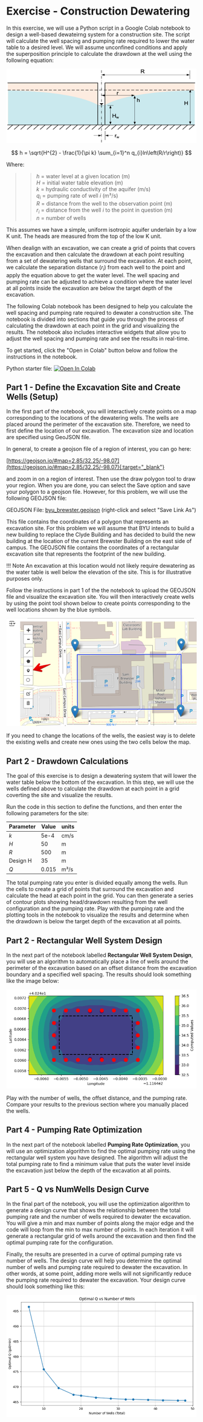 # Exercise - Construction Dewatering

In this exercise, we will use a Python script in a Google Colab notebook to design a well-based dewateirng system for a construction site. The script will calculate the well spacing and pumping rate required to lower the water table to a desired level. We will assume unconfined conditions and apply the superposition principle to calculate the drawdown at the well using the following equation:

![unconfined.png](..%2F08_wells%2Funconfined.png)

$$
h = \sqrt{H^{2} - \frac{1}{\pi k} \sum_{i=1}^n q_{i}ln\left(R/r\right)}
$$

Where:

>>$h$ = water level at a given location (m)<br>
$H$ = initial water table elevation (m)<br>
$k$ = hydraulic conductivity of the aquifer (m/s)<br>
$q_{i}$ = pumping rate of well $i$ (m³/s)<br>
$R$ = distance from the well to the observation point (m)<br>
$r_i$ = distance from the well $i$ to the point in question (m)<br>
$n$ = number of wells

This assumes we have a simple, uniform isotropic aquifer underlain by a low K unit. The heads are measured from the top of the low K unit. 

When dealign with an excavation, we can create a grid of points that covers the excavation and then calculate the drawdown at each point resulting from a set of dewatering wells that surround the excavation. At each point, we calculate the separation distance ($r_i$) from each well to the point and apply the equation above to get the water level. The well spacing and pumping rate can be adjusted to achieve a condition where the water level at all points inside the excavation are below the target depth of the excavation.

The following Colab notebook has been designed to help you calculate the well spacing and pumping rate required to dewater a construction site. The notebook is divided into sections that guide you through the process of calculating the drawdown at each point in the grid and visualizing the results. The notebook also includes interactive widgets that allow you to adjust the well spacing and pumping rate and see the results in real-time. 

To get started, click the "Open in Colab" button below and follow the instructions in the notebook.

Python starter file: <a href="https://colab.research.google.
com/github/njones61/ce544/blob/main/docs/unit1/09_dewatering/dewatering.ipynb" target="_blank"><img src="https://colab.
research.google.com/assets/colab-badge.svg" alt="Open In Colab"/></a>

## Part 1 - Define the Excavation Site and Create Wells (Setup)

In the first part of the notebook, you will interactively create points on a map corresponding to the locations of 
the dewatering wells. The wells are placed around the perimeter of the excavation site. Therefore, we need to first 
define the location of our excavation. The excavation size and location are specified using GeoJSON file. 

In general, to create a geojson file of a region of interest, you can go here:

[https://geojson.io/#map=2.85/32.25/-98.07](https://geojson.io/#map=2.85/32.25/-98.07){:target="_blank"}

and zoom in on a region of interest. Then use the draw polygon tool to draw your region. When you are done, you 
can select the Save option and save your polygon to a geojson file. However, for this problem, we will use the following GEOJSON file:

GEOJSON File: [byu_brewster.geojson](byu_brewster.geojson) (right-click and select "Save Link As")

This file contains the coordinates of a polygon that represents an excavation site. For this problem we will assume that BYU intends to build a new building to replace the Clyde Building and has decided to build the new building at the location of the current Brewster Building on the east side of campus. The GEOJSON file contains the coordinates 
of a rectangular excavation site that represents the footprint of the new building. 

!!! Note
    An excavation at this location would not likely require dewatering as the water table is well below the 
    elevation of the site. This is for illustrative purposes only.

Follow the instructions in part 1 of the the notebook to upload the GEOJSON file and visualize the excavation site. You 
will then interactively create wells by using the point tool shown below to create 
points corresponding to the well locations shown by the blue symbols.

![point_tool.png](images/point_tool.png)

If you need to change the locations of the wells, the easiest way is to delete the existing wells and create new ones using the two cells below the map.  

## Part 2 - Drawdown Calculations

The goal of this exercise is to design a dewatering system that will lower the water table below the bottom of the 
excavation. In this step, we will use the wells defined above to calculate the drawdown at each point in a grid 
coverting the site and visualize the results. 

Run the code in this section to define the functions, and then enter the following parameters for the site:

| Parameter | Value | units |
|----------|-------|-------|
| $k$      | 5e-4  | cm/s  |
| $H$      | 50    | m     |
| $R$      | 500   | m     |
| Design H | 35    | m     |
| $Q$      | 0.015 | m³/s  |

The total pumping rate you enter is divided equally among the wells. Run the cells to create a grid of points that surround the excavation and calculate the head at each point in the grid. You can then generate a series of contour plots showing head/drawdown resulting from the well configuration and the pumping rate. Play with the pumping rate and the plotting tools in the notebook to visualize the results and determine when the drawdown is below the target depth of the excavation at all points.

## Part 2 - Rectangular Well System Design

In the next part of the notebook labelled **Rectangular Well System Design**, you will use an algorithm to automatically 
place a line of wells around the perimeter of the excavation based on an offset distance from the excavation 
boundary and a specified well spacing. The results should look something like the image below:

![rect_grid.png](images/rect_grid.png)

Play with the number of wells, the offset distance, and the pumping rate. Compare your results to the previous section 
where you manually placed the wells.

## Part 4 - Pumping Rate Optimization

In the next part of the notebook labelled **Pumping Rate Optimization**, you will use an optimization algorithm to 
find the optimal pumping rate using the rectangular well system you have designed. The algorithm will 
adjust the total pumping rate to find a minimum value that puts the water level inside the excavation just below the depth of the excavation at all points.

## Part 5 - Q vs NumWells Design Curve

In the final part of the notebook, you will use the optimization algorithm to generate a design curve that shows the 
relationship between the total pumping rate and the number of wells required to dewater the excavation. You will 
give a min and max number of points along the major edge and the code will loop from the min to max number of points.
In each iteration it will generate a rectangular grid of wells around the excavation and then find the optimal pumping 
rate for the configuration. 

Finally, the results are presented in a curve of optimal pumping rate vs number of wells.
The design curve will help you determine the optimal number of wells and pumping rate required to dewater the 
excavation. In other words, at some point, adding more wells will not significantly reduce the pumping rate required to dewater the excavation. Your design curve should look something like this:

![q_vs_wells.png](images/q_vs_wells.png)




